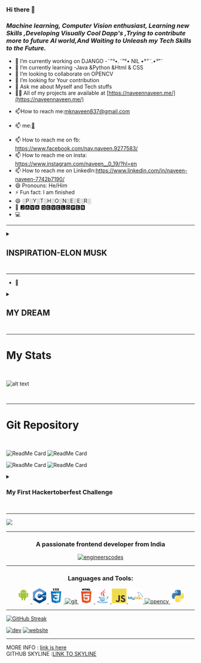 ### Hi there 👋
<h3><i>Machine learning, Computer Vision enthusiast, Learning new  Skills ,Developing Visually Cool Dapp's ,Trying to contribute more to future AI world,And Waiting to Unleash my Tech Skills to the Future.</i></h3>

- 🔭 I’m currently working on DJANGO  -˜”*°•.˜”*°• NIL •°*”˜.•°*”˜
- 🌱 I’m currently learning -Java &Python &Html & CSS
- 👯 I’m looking to collaborate on OPENCV
- 🤔 I’m looking for Your contribution
- 💬 Ask me about Myself and Tech stuffs
- 👨‍💻 All of my projects are available at [https://naveennaveen.me/](https://naveennaveen.me/)
<ul><li><p>📫How to reach me:<a href="mailto:mknaveen837@gmail.com">mknaveen837@gmail.com</a></p></li></ul>

<ul><li><p>📫 me:<a href="https://mail.google.com/mail/?view=cm&fs=1&tf=1&to=mknaveen837@gmail.com" target="_blank">📧</a></p></il></ul>

- 📫 How to reach me on fb:      https://www.facebook.com/nav.naveen.9277583/
- 📫 How to reach me on insta:   https://www.instagram.com/naveen__0_19/?hl=en
- 📫 How to reach me on Linkedln:https://www.linkedin.com/in/naveen-naveen-7742b7190/
- 😄 Pronouns: He/Him
- ⚡ Fun fact: I am finished
- 😄 ░P░Y░T░H░O░N░E░E░R░
- 👀 🅹🅰🆅🅰 🅳🅴🆅🅴🅻🅾🅿🅴🆁
- 💻
<hr>
<details><summary><h2>INSPIRATION-ELON MUSK<h2></summary>
<img src="https://github.com/engineerscodes/Opencv-4/blob/master/venv/image/git.jpeg" width="500">
</details>                                                                                              
<!--<h2>
 INSPIRATION-ELON MUSK <h2>
![alt text](https://github.com/engineerscodes/Opencv-4/blob/master/venv/image/git.jpeg)
--->
<hr>
<ul><li><p> 👀 </p></il></ul>
<details><summary><h2>MY DREAM<h2></summary>
 </br> 

 [![Watch the video](https://img.youtube.com/vi/r2vVsF4LS_I/hqdefault.jpg)](https://youtu.be/r2vVsF4LS_I)
</details>
 <!--<h2>
 MY DREAM <h2>
 [![Watch the video](https://img.youtube.com/vi/r2vVsF4LS_I/hqdefault.jpg)](https://youtu.be/r2vVsF4LS_I) --->
<hr>

<h1> My Stats</h1>
</br>

![alt text](https://github-readme-stats-naveen.vercel.app/api?username=engineerscodes&&show_icons=true&title_color=ffffff&icon_color=ffffff&text_color=ffffff&bg_color=45,ff0066,1b1f23) 

<!--[![Top Langs](https://github-readme-stats.vercel.app/api/top-langs/?username=engineerscodes&layout=compact)](https://github.com/anuraghazra/github-readme-stats)-->


</br>

<hr>
<h1>Git Repository</h1>
<br> 

![ReadMe Card](https://github-readme-stats-naveen.vercel.app/api/pin/?username=engineerscodes&repo=Firstyear-practice-programs&&show_icons=true&title_color=fafbfc&icon_color=28a745&text_color=fafbfc&bg_color=45,0366d6,c5f015)
![ReadMe Card](https://github-readme-stats-naveen.vercel.app/api/pin/?username=engineerscodes&repo=HEROKU_APP&&show_icons=true&title_color=fafbfc&icon_color=28a745&text_color=fafbfc&bg_color=45,0366d6,c5f015)

![ReadMe Card](https://github-readme-stats-naveen.vercel.app/api/pin/?username=engineerscodes&repo=YOLOV3-COMPUTER-VISION-&&show_icons=true&title_color=fafbfc&icon_color=28a745&text_color=fafbfc&bg_color=45,0366d6,c5f015)
![ReadMe Card](https://github-readme-stats-naveen.vercel.app/api/pin/?username=engineerscodes&repo=JAVA_GUI&&show_icons=true&title_color=fafbfc&icon_color=28a745&text_color=fafbfc&bg_color=45,0366d6,c5f015)

<details><summary><h3> My First Hackertoberfest Challenge</summary></h3>
 post -https://www.linkedin.com/feed/update/urn:li:activity:6723119278159220736/ <br/>
 <i><b>🏅 Hacktoberfest 2020 Badge 🏅</b> - https://dev.to/engineerscodes </i> <br/>
 
 <p align="center"><img src="https://res.cloudinary.com/practicaldev/image/fetch/s--ipK3ZYfm--/c_limit,f_auto,fl_progressive,q_80,w_375/https://dev-to-uploads.s3.amazonaws.com/uploads/badge/badge_image/80/hacktoberfest2020-badge_2.png" alt="Hacktoberfest"></p>
</details>
</br>
<hr>

![](https://komarev.com/ghpvc/?username=engineerscodes&style=flat-square&label=View%20Count%20ON%20My%20Repo)

<hr>
<h3 align="center">A passionate frontend developer from India</h3>

<p align="center"> <a href="https://github.com/ryo-ma/github-profile-trophy"><img src="https://github-profile-trophy.vercel.app/?username=engineerscodes&theme=monokai" alt="engineerscodes" /></a> </p>

<hr>


<h3 align="center">Languages and Tools:</h3>
<p align="center"> <a href="https://developer.android.com" target="_blank"> <img src="https://raw.githubusercontent.com/devicons/devicon/master/icons/android/android-original-wordmark.svg" alt="android" width="40" height="40"/> </a> <a href="https://www.w3schools.com/cpp/" target="_blank"> <img src="https://raw.githubusercontent.com/devicons/devicon/master/icons/cplusplus/cplusplus-original.svg" alt="cplusplus" width="40" height="40"/> </a> <a href="https://www.w3schools.com/css/" target="_blank"> <img src="https://raw.githubusercontent.com/devicons/devicon/master/icons/css3/css3-original-wordmark.svg" alt="css3" width="40" height="40"/> </a> <a href="https://git-scm.com/" target="_blank"> <img src="https://www.vectorlogo.zone/logos/git-scm/git-scm-icon.svg" alt="git" width="40" height="40"/> </a> <a href="https://www.w3.org/html/" target="_blank"> <img src="https://raw.githubusercontent.com/devicons/devicon/master/icons/html5/html5-original-wordmark.svg" alt="html5" width="40" height="40"/> </a> <a href="https://www.java.com" target="_blank"> <img src="https://raw.githubusercontent.com/devicons/devicon/master/icons/java/java-original.svg" alt="java" width="40" height="40"/> </a> <a href="https://developer.mozilla.org/en-US/docs/Web/JavaScript" target="_blank"> <img src="https://raw.githubusercontent.com/devicons/devicon/master/icons/javascript/javascript-original.svg" alt="javascript" width="40" height="40"/> </a> <a href="https://www.mysql.com/" target="_blank"> <img src="https://raw.githubusercontent.com/devicons/devicon/master/icons/mysql/mysql-original-wordmark.svg" alt="mysql" width="40" height="40"/> </a> <a href="https://opencv.org/" target="_blank"> <img src="https://www.vectorlogo.zone/logos/opencv/opencv-icon.svg" alt="opencv" width="40" height="40"/> </a> <a href="https://www.python.org" target="_blank"> <img src="https://raw.githubusercontent.com/devicons/devicon/master/icons/python/python-original.svg" alt="python" width="40" height="40"/> </a> </p>


<hr>
<p  align="center">

[![GitHub Streak](http://github-readme-streak-stats.herokuapp.com?user=engineerscodes&theme=react&hide_border=true)](https://git.io/streak-stats)



</p>


[<img src='https://cdn.jsdelivr.net/npm/simple-icons@3.0.1/icons/dev-dot-to.svg' alt='dev' height='40'>](https://dev.to/engineerscodes) [<img src='https://cdn.jsdelivr.net/npm/simple-icons@3.0.1/icons/icloud.svg' alt='website' height='40'>](https://naveennaveen.me/) 
<hr>

MORE INFO : [link is here](https://profile-summary-for-github.com/user/engineerscodes)
<br>
GITHUB SKYLINE :[LINK TO SKYLINE ](https://skyline.github.com/engineerscodes/2021)
